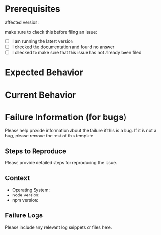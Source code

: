 # Prerequisites

affected version:

make sure to check this before filing an issue:

- [ ] I am running the latest version
- [ ] I checked the documentation and found no answer
- [ ] I checked to make sure that this issue has not already been filed

# Expected Behavior


# Current Behavior


# Failure Information (for bugs)

Please help provide information about the failure if this is a bug. If it is not a bug, please remove the rest of this template.

## Steps to Reproduce

Please provide detailed steps for reproducing the issue.

## Context

* Operating System:
* node version:
* npm version:

## Failure Logs

Please include any relevant log snippets or files here.
